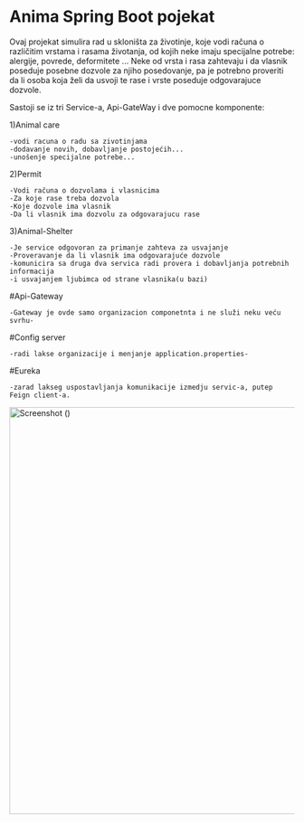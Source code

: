 # Anima Spring Boot pojekat
Ovaj projekat simulira rad u skloništa za životinje, koje vodi računa o različitim vrstama i rasama životanja, od kojih neke imaju specijalne potrebe: alergije, povrede, deformitete ...
Neke od vrsta i rasa zahtevaju i da vlasnik poseduje posebne dozvole za njiho posedovanje, pa je potrebno proveriti da li osoba koja želi da usvoji te rase i vrste poseduje odgovarajuce dozvole.

Sastoji se iz tri Service-a, Api-GateWay i dve pomocne komponente:

1)Animal care

    -vodi racuna o radu sa zivotinjama
    -dodavanje novih, dobavljanje postojećih...
    -unošenje specijalne potrebe...

2)Permit 

    -Vodi računa o dozvolama i vlasnicima
    -Za koje rase treba dozvola
    -Koje dozvole ima vlasnik
    -Da li vlasnik ima dozvolu za odgovarajucu rase 

3)Animal-Shelter

    -Je service odgovoran za primanje zahteva za usvajanje 
    -Proveravanje da li vlasnik ima odgovarajuće dozvole
    -komunicira sa druga dva servica radi provera i dobavljanja potrebnih informacija
    -i usvajanjem ljubimca od strane vlasnika(u bazi)

#Api-Gateway

    -Gateway je ovde samo organizacion componetnta i ne služi neku veću svrhu-


#Config server

    -radi lakse organizacije i menjanje application.properties-

#Eureka

    -zarad lakseg uspostavljanja komunikacije izmedju servic-a, putep Feign client-a.
  













<img width="720" alt="Screenshot ()" src="https://github.com/user-attachments/assets/4eb1c59a-c32c-4cc0-94f5-e42e0628f675" />


